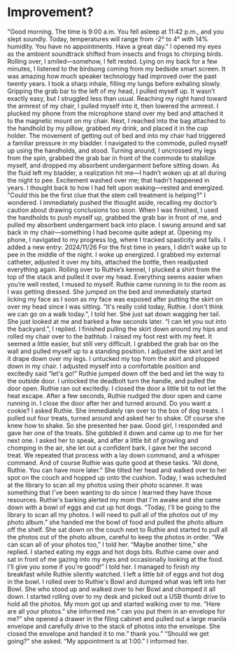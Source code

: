 # Improvement?
"Good morning. The time is 9:00 a.m. You fell asleep at 11:42 p.m., and you slept soundly. Today, temperatures will range from -2° to 4° with 14% humidity. You have no appointments. Have a great day."
I opened my eyes as the ambient soundtrack shifted from insects and frogs to chirping birds. Rolling over, I smiled—somehow, I felt rested.
Lying on my back for a few minutes, I listened to the birdsong coming from my bedside smart screen. It was amazing how much speaker technology had improved over the past twenty years. I took a sharp inhale, filling my lungs before exhaling slowly.
Gripping the grab bar to the left of my head, I pulled myself up. It wasn’t exactly easy, but I struggled less than usual. Reaching my right hand toward the armrest of my chair, I pulled myself into it, then lowered the armrest. I plucked my phone from the microphone stand over my bed and attached it to the magnetic mount on my chair.
Next, I reached into the bag attached to the handhold by my pillow, grabbed my drink, and placed it in the cup holder. The movement of getting out of bed and into my chair had triggered a familiar pressure in my bladder. I navigated to the commode, pulled myself up using the handholds, and stood. Turning around, I uncrossed my legs from the spin, grabbed the grab bar in front of the commode to stabilize myself, and dropped my absorbent undergarment before sitting down.
As the fluid left my bladder, a realization hit me—I hadn’t woken up at all during the night to pee. Excitement washed over me; that hadn’t happened in years. I thought back to how I had felt upon waking—rested and energized.
"Could this be the first clue that the stem cell treatment is helping?" I wondered.
I immediately pushed the thought aside, recalling my doctor’s caution about drawing conclusions too soon. When I was finished, I used the handholds to push myself up, grabbed the grab bar in front of me, and pulled my absorbent undergarment back into place. I swung around and sat back in my chair—something I had become quite adept at.
Opening my phone, I navigated to my progress log, where I tracked spasticity and falls. I added a new entry:
2024/11/26
 For the first time in years, I didn’t wake up to pee in the middle of the night. I woke up energized.
I grabbed my external catheter, adjusted it over my bits, attached the bottle, then readjusted everything again.
Rolling over to Ruthie’s kennel, I plucked a shirt from the top of the stack and pulled it over my head. Everything seems easier when you’re well rested, I mused to myself.
Ruthie came running in to the room as I was getting dressed. She jumped on the bed and immediately started licking my face as I soon as my face was exposed after putting the skirt on over my head since I was sitting.
“It's really cold today, Ruthie. I don't think we can go on a walk today.”, I told her. She just sat down wagging her tail. She just looked at me and barked a few seconds later. “I can let you out into the backyard.”, I replied. I finished pulling the skirt down around my hips and rolled my chair over to the bathtub. I raised my foot rest with my feet. It seemed a little easier, but still very difficult. I grabbed the grab bar on the wall and pulled myself up to a standing position. I adjusted the skirt and let it drape down over my legs. I untucked my top from the skirt and plopped down in my chair. I adjusted myself into a comfortable position and excitedly said “let's go!”
Ruthie jumped down off the bed and let the way to the outside door. I unlocked the deadbolt turn the handle, and pulled the door open. Ruthie ran out excitedly. I closed the door a little bit to not let the heat escape. After a few seconds, Ruthie nudged the door open and came running in. I close the door after her and turned around. Do you want a cookie? I asked Ruthie. She immediately ran over to the box of dog treats. I pulled out four treats, turned around and asked her to shake. Of course she knew how to shake. So she presented her paw. Good girl, I responded and gave her one of the treats. She gobbled it down and came up to me for her next one. I asked her to speak, and after a little bit of growling and chomping in the air, she let out a confident bark. I gave her the second treat. We repeated that process with a lay down command, and a whisper command. And of course Ruthie was quite good at these tasks. “All done, Ruthie. You can have more later.” She tilted her head and walked over to her spot on the couch and hopped up onto the cushion.
Today, I was scheduled at the library to scan all my photos using their photo scanner. It was something that I've been wanting to do since I learned they have those resources. 
Ruthie's barking alerted my mom that I'm awake and she came down with a bowl of eggs and cut up hot dogs.
“Today, I'll be going to the library to scan all my photos. I will need to pull all of the photos out of my photo album.” she handed me the bowl of food and pulled the photo album off the shelf. She sat down on the couch next to Ruthie and started to pull all the photos out of the photo album, careful to keep the photos in order. “We can scan all of your photos too,” I told her. “Maybe another time,” she replied. I started eating my eggs and hot dogs bits. Ruthie came over and sat in front of me gazing into my eyes and occasionally looking at the food.  I'll give you some if you're good!” I told her. I managed to finish my breakfast while Ruthie silently watched. I left a little bit of eggs and hot dog in the bowl. I rolled over to Ruthie's Bowl and dumped what was left into her Bowl. She who stood up and walked over to her Bowl and chomped it all down.
I started rolling over to my desk and picked out a USB thumb drive to hold all the photos.
My mom got up and started walking over to me. ”Here are all your photos.” she informed me.” can you put them in an envelope for me?” she opened a drawer in the filing cabinet and pulled out a large manila envelope and carefully drive to the stack of photos into the envelope. She closed the envelope and handed it to me.” thank you.”
“Should we get going?” she asked.
“My appointment is at 1:00.” I informed her.




